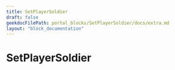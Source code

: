 ```yaml
---
title: SetPlayerSoldier
draft: false
geekdocFilePath: portal_blocks/SetPlayerSoldier/docs/extra.md
layout: "block_documentation"
---
```

# SetPlayerSoldier